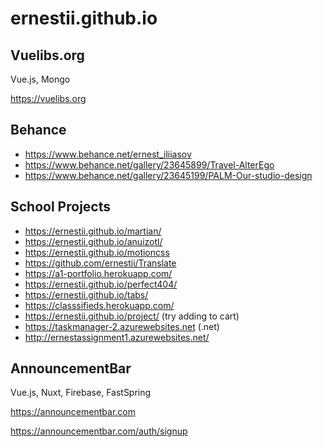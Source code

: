 # ernestii.github.io

## Vuelibs.org
Vue.js, Mongo

https://vuelibs.org 


## Behance
* https://www.behance.net/ernest_iliiasov 
* https://www.behance.net/gallery/23645899/Travel-AlterEgo 
* https://www.behance.net/gallery/23645199/PALM-Our-studio-design 


## School Projects
* https://ernestii.github.io/martian/
* https://ernestii.github.io/anuizotl/
* https://ernestii.github.io/motioncss
* https://github.com/ernestii/Translate
* https://a1-portfolio.herokuapp.com/ 
* https://ernestii.github.io/perfect404/ 
* https://ernestii.github.io/tabs/ 
* https://classsifieds.herokuapp.com/ 
* https://ernestii.github.io/project/ (try adding to cart)
* https://taskmanager-2.azurewebsites.net (.net)
* http://ernestassignment1.azurewebsites.net/ 

## AnnouncementBar
Vue.js, Nuxt, Firebase, FastSpring

https://announcementbar.com

https://announcementbar.com/auth/signup 
